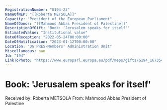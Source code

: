```yaml
---
RegistrationNumber: "G194-23"
NameOfMEP: "[[Roberta METSOLA]]"
Capacity: "President of the European Parliament"
NameOfDonor: "[[Mahmood Abbas President of Palestine]]"
DescriptionOfGift: "Book: 'Jerusalem speaks for itself'"
EstimatedValue: "Institutional value"
DateOfReception: "2022-05-24T00:00:00"
DateOfNotification: "2023-01-12T00:00:00"
Location: "DG PRES-Members' Administration Unit"
Miscellaneous: nan
Id: "194"
LinkToPhoto: "https://www.europarl.europa.eu/pdf/meps/gifts/G194_1673540232459.jpg#"
---
```


# Book: 'Jerusalem speaks for itself'

Received by: Roberta METSOLA
From: Mahmood Abbas President of Palestine
